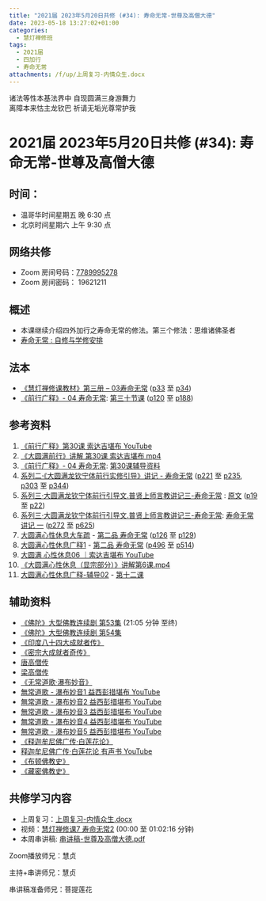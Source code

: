```yaml
---
title: "2021届 2023年5月20日共修 (#34): 寿命无常-世尊及高僧大德"
date: 2023-05-18 13:27:02+01:00
categories:
  - 慧灯禅修班
tags:
  - 2021届
  - 四加行
  - 寿命无常
attachments: /f/up/上周复习-内情众生.docx
---
```

<!--StartFragment-->

诸法等性本基法界中 自现圆满三身游舞力\
离障本来怙主龙钦巴 祈请无垢光尊常护我

# 2021届 2023年5月20日共修 (#34): 寿命无常-世尊及高僧大德

## 时间：

* 温哥华时间星期五 晚 6:30 点
* 北京时间星期六 上午 9:30 点

## 网络共修

* Zoom 房间号码：[7789995278](https://us02web.zoom.us/j/7789995278?pwd=VjZmbWJFY2k2K0E5RVB2cTNIQmhqUT09)
* Zoom 房间密码： 19621211

## 概述

* 本课继续介绍四外加行之寿命无常的修法。第三个修法：思维诸佛圣者
* [寿命无常 : 自修与学修安排](https://fohuifayu.com/index.php/huideng-jiangtang/chanxiuke/zen-03/8653-zen03-smwc?title=)

## 法本

* [《慧灯禅修课教材》第三册 – 03寿命无常](https://huidengchanxiu.net/books/b3/3-03) ([p33](https://huidengchanxiu.net/books/b3/3-03/#p33) 至 [p34](https://huidengchanxiu.net/books/b3/3-03/#p34))
* [《前行广释》- 04 寿命无常](https://huidengchanxiu.net/refs/qxgs/qxgs-04wc): [](https://huidengchanxiu.net/refs/qxgs/qxgs-04wc/#%E7%AC%AC%E4%BA%8C%E5%8D%81%E4%B9%9D%E8%8A%82%E8%AF%BE)[第三十节课](https://huidengchanxiu.net/refs/qxgs/qxgs-04wc/#%E7%AC%AC%E4%B8%89%E5%8D%81%E8%8A%82%E8%AF%BE) ([p120](https://huidengchanxiu.net/refs/qxgs/qxgs-04wc#p120) 至 [p188](https://huidengchanxiu.net/refs/qxgs/qxgs-04wc#p188))

## 参考资料

1. [《前行广释》第30课 索达吉堪布 YouTube](https://www.youtube.com/watch?v=lSYLm7JtjBE&list=PLAnEIprIVklfWTKX6X1gI9eR_phiB8B4b&index=32)
2. [《大圆满前行》讲解 第30课 索达吉堪布 mp4](http://huidengchanxiu.net/jmy/007-%E5%A4%A7%E5%9C%86%E6%BB%A1%E5%89%8D%E8%A1%8C%E5%B9%BF%E9%87%8A/007-%E5%89%8D%E8%A1%8C%E5%B9%BF%E9%87%8A%E8%A7%86%E9%A2%91/%e3%80%8a%e5%a4%a7%e5%9c%86%e6%bb%a1%e5%89%8d%e8%a1%8c%e3%80%8b%e8%ae%b2%e8%a7%a3%e7%ac%ac30%e8%af%be.mp4)
3. [《前行广释》- 04 寿命无常](https://huidengchanxiu.net/refs/qxgs/fudao/qxgsfd-04wc): [](https://huidengchanxiu.net/refs/qxgs/fudao/qxgsfd-04wc/#%E5%89%8D%E8%A1%8C%E5%B9%BF%E9%87%8A%E7%AC%AC29%E8%AF%BE%E8%BE%85%E5%AF%BC%E8%B5%84%E6%96%99)[第30课辅导资料](https://huidengchanxiu.net/refs/qxgs/fudao/qxgsfd-04wc/#%E5%89%8D%E8%A1%8C%E5%B9%BF%E9%87%8A%E7%AC%AC30%E8%AF%BE%E8%BE%85%E5%AF%BC%E8%B5%84%E6%96%99)
4. [系列二·《大圆满龙钦宁体前行实修引导》讲记 - 寿命无常](https://huidengchanxiu.net/refs/xmfw/s2-sxyd2-smwc) ([p221](https://huidengchanxiu.net/refs/xmfw/s2-sxyd2-smwc/#p221) 至 [p235](https://huidengchanxiu.net/refs/xmfw/s2-sxyd2-smwc/#p235), [p303](https://huidengchanxiu.net/refs/xmfw/s2-sxyd2-smwc/#p303) 至 [p344](https://huidengchanxiu.net/refs/xmfw/s2-sxyd2-smwc/#p344))
5. [系列三·大圆满龙钦宁体前行引导文.普贤上师言教讲记三-寿命无常](https://huidengchanxiu.net/refs/xmfw/s3-ydw3-smwc) : [原文](https://huidengchanxiu.net/refs/xmfw/s3-ydw3-smwc#%E5%AF%BF%E5%91%BD%E6%97%A0%E5%B8%B8%E4%B8%80%E5%8E%9F%E6%96%87) ([p19](https://huidengchanxiu.net/refs/xmfw/s3-ydw3-smwc/#p19) 至 [p22](https://huidengchanxiu.net/refs/xmfw/s3-ydw3-smwc/#p22))
6. [系列三·大圆满龙钦宁体前行引导文.普贤上师言教讲记三-寿命无常](https://huidengchanxiu.net/refs/xmfw/s3-ydw3-smwc): [](https://huidengchanxiu.net/refs/xmfw/s3-ydw3-smwc#%E5%AF%BF%E5%91%BD%E6%97%A0%E5%B8%B8%E8%AE%B2%E8%AE%B0-%E4%B8%80)[寿命无常讲记 一](https://huidengchanxiu.net/refs/xmfw/s3-ydw3-smwc#%E5%AF%BF%E5%91%BD%E6%97%A0%E5%B8%B8%E8%AE%B2%E8%AE%B0-%E4%B8%80) ([p272](https://huidengchanxiu.net/refs/xmfw/s3-ydw3-smwc/#p272) 至 [p625](https://huidengchanxiu.net/refs/xmfw/s3-ydw3-smwc/#p625))
7. [大圆满心性休息大车疏](https://huidengchanxiu.net/refs/dymxxxx/dymxxxx-dcs) - [第二品 寿命无常](https://huidengchanxiu.net/refs/dymxxxx/dymxxxx-dcs#%E7%AC%AC%E4%BA%8C%E5%93%81-%E5%AF%BF%E5%91%BD%E6%97%A0%E5%B8%B8) ([p126](https://huidengchanxiu.net/refs/dymxxxx/dymxxxx-dcs/#p126) 至 [p129](https://huidengchanxiu.net/refs/dymxxxx/dymxxxx-dcs/#p129))
8. [大圆满心性休息广释1](https://huidengchanxiu.net/refs/dymxxxx/dymxxxx-gs1) - [第二品 寿命无常](https://huidengchanxiu.net/refs/dymxxxx/dymxxxx-gs1#%E7%AC%AC%E4%BA%8C%E5%93%81-%E5%AF%BF%E5%91%BD%E6%97%A0%E5%B8%B8) ([p496](https://huidengchanxiu.net/refs/dymxxxx/dymxxxx-gs1/#p496) 至 [p514](https://huidengchanxiu.net/refs/dymxxxx/dymxxxx-gs1/#p514))
9. [大圆满 心性休息06 ｜索达吉堪布 YouTube](https://www.youtube.com/watch?v=nCxMdwWUiSU&list=PLAnEIprIVklebrDFUKaC67LssdOO2y87p&index=6)
10. [《大圆满心性休息（显宗部分）》讲解第6课.mp4](http://huidengchanxiu.net/jmy/028-%E5%A4%A7%E5%9C%86%E6%BB%A1%E5%BF%83%E6%80%A7%E4%BC%91%E6%81%AF-%E6%98%BE%E5%AE%97%E9%83%A8%E5%88%86/%e3%80%8a%e5%a4%a7%e5%9c%86%e6%bb%a1%e5%bf%83%e6%80%a7%e4%bc%91%e6%81%af%ef%bc%88%e6%98%be%e5%ae%97%e9%83%a8%e5%88%86%ef%bc%89%e3%80%8b%e8%ae%b2%e8%a7%a3%e7%ac%ac6%e8%af%be.mp3)
11. [大圆满心性休息广释-辅导02](https://huidengchanxiu.net/refs/dymxxxx/fudao/fd-02) - [第十二课](https://huidengchanxiu.net/refs/dymxxxx/fudao/fd-02/#%E7%AC%AC%E5%8D%81%E4%BA%8C%E8%AF%BE) 

## 辅助资料

* [《佛陀》大型佛教连续剧 第53集](https://mp.weixin.qq.com/s?__biz=MzU2MDkyNjQ5Ng==&mid=2247485639&idx=1&sn=70725853817ce3deac03c46781101565&chksm=fc01d288cb765b9e3184a23245f9519af2ee5351c496f31e07308176e34f475cf82d262eb3b0&scene=21#wechat_redirect)  (21:05 分钟 至终)
* [《佛陀》大型佛教连续剧 第54集 ](https://mp.weixin.qq.com/s?__biz=MzU2MDkyNjQ5Ng==&mid=2247485639&idx=2&sn=b701e5a045f4d6d0c72eb8a4f01b5380&chksm=fc01d288cb765b9ef536ec616f8983881c1d391355769fe291d659a386565ab0b179845a2718&scene=21#wechat_redirect)
* [《印度八十四大成就者传》](http://read.goodweb.net.cn/news/news_more.asp?lm2=290)
* [《密宗大成就者奇传》](https://drive.google.com/file/d/1N5dfreXlkZyt1cALhAcPUJY3_YZoTMr2/view)
* [唐高僧传](http://www.fjdh.cn/wumin/2013/01/163920203184.html)
* [梁高僧传](https://www.zhonghuadiancang.com/foxuebaodian/lianggaosengzhuan/)
* [《无常道歌·瀑布妙音》](http://read.goodweb.net.cn/news/news_view.asp?newsid=971)
* [無常道歌 - 瀑布妙音1 益西彭措堪布 YouTube](https://www.youtube.com/watch?v=UBGllYTbXe8)
* [無常道歌 - 瀑布妙音2 益西彭措堪布 YouTube](https://www.youtube.com/watch?v=wNnZdg_XXhw)
* [無常道歌 - 瀑布妙音3 益西彭措堪布 YouTube](https://www.youtube.com/watch?v=Tf28ghtkVJU)
* [無常道歌 - 瀑布妙音4 益西彭措堪布 YouTube](https://www.youtube.com/watch?v=amyy9zzs8LQ)
* [無常道歌 - 瀑布妙音5 益西彭措堪布 YouTube](https://www.youtube.com/watch?v=GhmBlZGI0Ak)
* [《释迦牟尼佛广传·白莲花论》](https://mingguang.im/reading/%E9%87%8A%E8%BF%A6%E7%89%9F%E5%B0%BC%E4%BD%9B%E5%B9%BF%E4%BC%A0/%E5%BA%8F%E8%A8%80)
* [释迦牟尼佛广传·白莲花论 有声书 YouTube](https://www.youtube.com/playlist?list=PLYOi3WbNHCBt5UiOjwBNPS8Uyl_3oWTHt)
* [《布顿佛教史》](http://www.fjdh.cn/wumin/2013/03/093514220416.html)
* [《藏密佛教史》](https://drive.google.com/file/d/1cZQ63nAl8HcMbCwz0SHUvk2JXPHFUNaj/view)



## **共修学习内容**

* 上周复习：[上周复习-内情众生.docx](/f/up/上周复习-内情众生.docx)
* 视频：[慧灯禅修课7 寿命无常2](https://fohuifayu.com/index.php/huideng-jiangtang/chanxiuke/zen-03/658-l15076) (00:00 至 01:02:16 分钟)
* 本周串讲稿: [串讲稿-世尊及高僧大德.pdf](/f/up/串讲稿-寿命无常-世尊及高僧大德.pdf)

Zoom播放师兄：慧贞

主持+串讲师兄：慧贞

串讲稿准备师兄：菩提莲花

<!--EndFragment-->